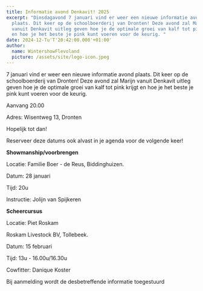 ```yaml
---
title: Informatie avond Denkavit! 2025
excerpt: "Dinsdagavond 7 januari vind er weer een nieuwe informatie avond
  plaats. Dit keer op de schoolboerderij van Dronten! Deze avond zal Marijn
  vanuit Denkavit uitleg geven hoe je de optimale groei van kalf tot pink krijgt
  en hoe je het beste je pink kunt voeren voor de keurig. "
date: 2024-12-Tu'T'20:42:00.000'+01:00'
author:
  name: WintershowFlevoland
  picture: /assets/site/logo-icon.jpeg
---
```

7 januari vind er weer een nieuwe informatie avond plaats. Dit keer op de schoolboerderij van Dronten! Deze avond zal Marijn vanuit Denkavit uitleg geven hoe je de optimale groei van kalf tot pink krijgt en hoe je het beste je pink kunt voeren voor de keurig.

Aanvang 20.00

Adres: Wisentweg 13, Dronten

Hopelijk tot dan!

Reserveer deze datums ook alvast in je agenda voor de volgende keer!

**Showmanship/voorbrengen**

Locatie: Familie Boer - de Reus, Biddinghuizen.

Datum: 28 januari

Tijd: 20u

Instructie: Jolijn van Spijkeren

**Scheercursus**

Locatie: Piet Roskam

Roskam Livestock BV, Tollebeek.

Datum: 15 februari

Tijd: 13u - 16.00u/16.30u

Cowfitter: Danique Koster

Bij aanmelding wordt de desbetreffende informatie toegestuurd